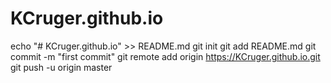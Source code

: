 # KCruger.github.io
 
 echo "# KCruger.github.io" >> README.md
git init
git add README.md
git commit -m "first commit"
git remote add origin https://KCruger.github.io.git
git push -u origin master
